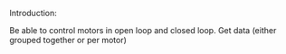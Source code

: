 Introduction:

Be able to control motors in open loop and closed loop.
Get data (either grouped together or per motor)